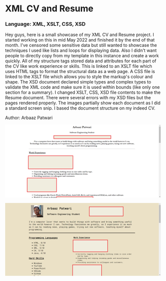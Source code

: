 # XML CV and Resume
### Language: XML, XSLT, CSS, XSD

Hey guys, here is a small showcase of my XML CV and Resume project. I started working on this in mid May 2022 and finished it by the end of that month. I've censored some sensitive data but still wanted to showcase the techniques I used like lists and loops for displaying data. Also I didn't want people to directly copy from my template in this instance and create a work quickly. All of my structure tags stored data and attributes for each part of the CV like work experience or skills. This is linked to an XSLT file which uses HTML tags to format the structural data as a web page. A CSS file is linked to the XSLT file which allows you to style the markup's colour and shape. The XSD document declared simple types and complex types to validate the XML code and make sure it is used within bounds (like only one section for a summary). I changed XSLT, CSS, XSD file contents to make the Resume document. There were several errors with my XSD files but the pages rendered properly. The images partially show each document as I did a standard screen snip. I based the document structure on my indeed CV.

Author: Arbaaz Patwari

![CV_Image](https://github.com/ArbaazPatwari/Coding-Projects/blob/main/CV%20Project/Images/XML%20CV%20(censored).png)

![Resume_Image](https://github.com/ArbaazPatwari/Coding-Projects/blob/main/CV%20Project/Images/Resume%20CV%20(censored).png)
